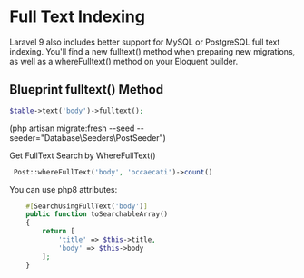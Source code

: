 # Full Text Indexing

Laravel 9 also includes better support for MySQL or PostgreSQL full text indexing. You'll find a new fulltext() method when preparing new migrations, as well as a whereFulltext() method on your Eloquent builder.

## Blueprint fulltext() Method

```php
$table->text('body')->fulltext();
```

(php artisan migrate:fresh --seed --seeder="Database\Seeders\PostSeeder")

Get FullText Search by WhereFullText()

```php
 Post::whereFullText('body', 'occaecati')->count()
```

You can use php8 attributes:

```php
    #[SearchUsingFullText('body')]
    public function toSearchableArray()
    {
        return [
            'title' => $this->title,
            'body' => $this->body
        ];
    }
```
